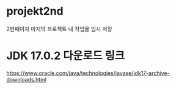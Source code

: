 # projekt2nd
2번째이자 마지막 프로젝트 내 작업물 임시 저장

# JDK 17.0.2 다운로드 링크
https://www.oracle.com/java/technologies/javase/jdk17-archive-downloads.html
